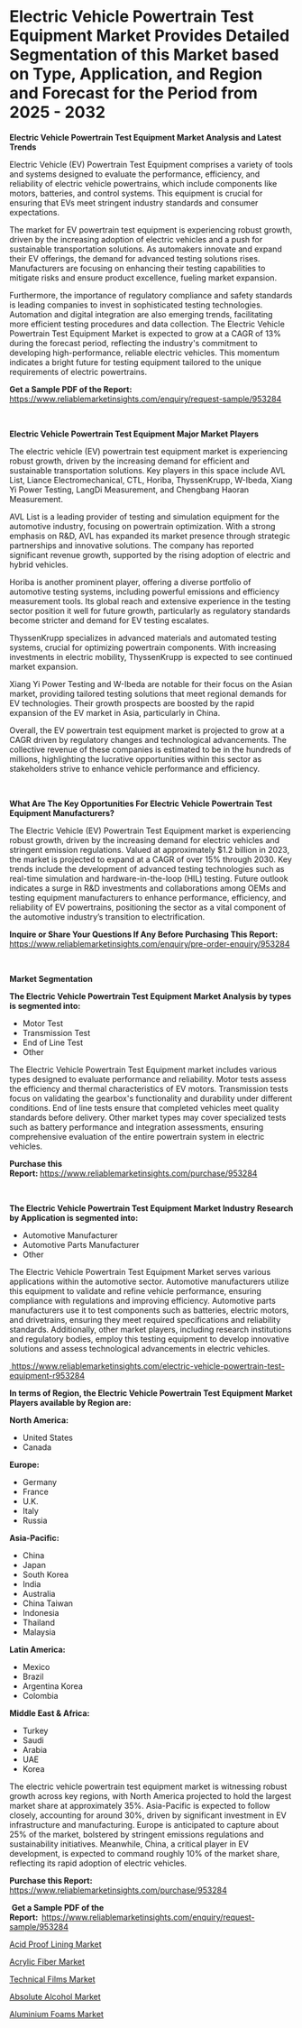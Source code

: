 <p><h1>Electric Vehicle Powertrain Test Equipment Market Provides Detailed Segmentation of this Market based on Type, Application, and Region and Forecast for the Period from 2025 - 2032</h1></p><p><strong>Electric Vehicle Powertrain Test Equipment Market Analysis and Latest Trends</strong></p>
<p><p>Electric Vehicle (EV) Powertrain Test Equipment comprises a variety of tools and systems designed to evaluate the performance, efficiency, and reliability of electric vehicle powertrains, which include components like motors, batteries, and control systems. This equipment is crucial for ensuring that EVs meet stringent industry standards and consumer expectations.</p><p>The market for EV powertrain test equipment is experiencing robust growth, driven by the increasing adoption of electric vehicles and a push for sustainable transportation solutions. As automakers innovate and expand their EV offerings, the demand for advanced testing solutions rises. Manufacturers are focusing on enhancing their testing capabilities to mitigate risks and ensure product excellence, fueling market expansion.</p><p>Furthermore, the importance of regulatory compliance and safety standards is leading companies to invest in sophisticated testing technologies. Automation and digital integration are also emerging trends, facilitating more efficient testing procedures and data collection. The Electric Vehicle Powertrain Test Equipment Market is expected to grow at a CAGR of 13% during the forecast period, reflecting the industry's commitment to developing high-performance, reliable electric vehicles. This momentum indicates a bright future for testing equipment tailored to the unique requirements of electric powertrains.</p></p>
<p><strong>Get a Sample PDF of the Report:&nbsp;</strong> <a href="https://www.reliablemarketinsights.com/enquiry/request-sample/953284?utm_campaign=2010&utm_medium=2&utm_source=Github&utm_content=ia&utm_term=30012025&utm_id=electric-vehicle-powertrain-test-equipment">https://www.reliablemarketinsights.com/enquiry/request-sample/953284</a></p>
<p>&nbsp;</p>
<p><strong>Electric Vehicle Powertrain Test Equipment Major Market Players</strong></p>
<p><p>The electric vehicle (EV) powertrain test equipment market is experiencing robust growth, driven by the increasing demand for efficient and sustainable transportation solutions. Key players in this space include AVL List, Liance Electromechanical, CTL, Horiba, ThyssenKrupp, W-Ibeda, Xiang Yi Power Testing, LangDi Measurement, and Chengbang Haoran Measurement.</p><p>AVL List is a leading provider of testing and simulation equipment for the automotive industry, focusing on powertrain optimization. With a strong emphasis on R&D, AVL has expanded its market presence through strategic partnerships and innovative solutions. The company has reported significant revenue growth, supported by the rising adoption of electric and hybrid vehicles.</p><p>Horiba is another prominent player, offering a diverse portfolio of automotive testing systems, including powerful emissions and efficiency measurement tools. Its global reach and extensive experience in the testing sector position it well for future growth, particularly as regulatory standards become stricter and demand for EV testing escalates.</p><p>ThyssenKrupp specializes in advanced materials and automated testing systems, crucial for optimizing powertrain components. With increasing investments in electric mobility, ThyssenKrupp is expected to see continued market expansion.</p><p>Xiang Yi Power Testing and W-Ibeda are notable for their focus on the Asian market, providing tailored testing solutions that meet regional demands for EV technologies. Their growth prospects are boosted by the rapid expansion of the EV market in Asia, particularly in China.</p><p>Overall, the EV powertrain test equipment market is projected to grow at a CAGR driven by regulatory changes and technological advancements. The collective revenue of these companies is estimated to be in the hundreds of millions, highlighting the lucrative opportunities within this sector as stakeholders strive to enhance vehicle performance and efficiency.</p></p>
<p>&nbsp;</p>
<p><strong>What Are The Key Opportunities For Electric Vehicle Powertrain Test Equipment Manufacturers?</strong></p>
<p><p>The Electric Vehicle (EV) Powertrain Test Equipment market is experiencing robust growth, driven by the increasing demand for electric vehicles and stringent emission regulations. Valued at approximately $1.2 billion in 2023, the market is projected to expand at a CAGR of over 15% through 2030. Key trends include the development of advanced testing technologies such as real-time simulation and hardware-in-the-loop (HIL) testing. Future outlook indicates a surge in R&D investments and collaborations among OEMs and testing equipment manufacturers to enhance performance, efficiency, and reliability of EV powertrains, positioning the sector as a vital component of the automotive industry’s transition to electrification.</p></p>
<p><strong>Inquire or Share Your Questions If Any Before Purchasing This Report:</strong> <a href="https://www.reliablemarketinsights.com/enquiry/pre-order-enquiry/953284?utm_campaign=2010&utm_medium=2&utm_source=Github&utm_content=ia&utm_term=30012025&utm_id=electric-vehicle-powertrain-test-equipment">https://www.reliablemarketinsights.com/enquiry/pre-order-enquiry/953284</a></p>
<p>&nbsp;</p>
<p><strong>Market Segmentation</strong></p>
<p><strong>The Electric Vehicle Powertrain Test Equipment Market Analysis by types is segmented into:</strong></p>
<p><ul><li>Motor Test</li><li>Transmission Test</li><li>End of Line Test</li><li>Other</li></ul></p>
<p><p>The Electric Vehicle Powertrain Test Equipment market includes various types designed to evaluate performance and reliability. Motor tests assess the efficiency and thermal characteristics of EV motors. Transmission tests focus on validating the gearbox's functionality and durability under different conditions. End of line tests ensure that completed vehicles meet quality standards before delivery. Other market types may cover specialized tests such as battery performance and integration assessments, ensuring comprehensive evaluation of the entire powertrain system in electric vehicles.</p></p>
<p><strong>Purchase this Report:&nbsp;</strong><a href="https://www.reliablemarketinsights.com/purchase/953284?utm_campaign=2010&utm_medium=2&utm_source=Github&utm_content=ia&utm_term=30012025&utm_id=electric-vehicle-powertrain-test-equipment">https://www.reliablemarketinsights.com/purchase/953284</a></p>
<p>&nbsp;</p>
<p><strong>The Electric Vehicle Powertrain Test Equipment Market Industry Research by Application is segmented into:</strong></p>
<p><ul><li>Automotive Manufacturer</li><li>Automotive Parts Manufacturer</li><li>Other</li></ul></p>
<p><p>The Electric Vehicle Powertrain Test Equipment Market serves various applications within the automotive sector. Automotive manufacturers utilize this equipment to validate and refine vehicle performance, ensuring compliance with regulations and improving efficiency. Automotive parts manufacturers use it to test components such as batteries, electric motors, and drivetrains, ensuring they meet required specifications and reliability standards. Additionally, other market players, including research institutions and regulatory bodies, employ this testing equipment to develop innovative solutions and assess technological advancements in electric vehicles.</p></p>
<p><a href="https://www.reliablemarketinsights.com/electric-vehicle-powertrain-test-equipment-r953284?utm_campaign=2010&utm_medium=2&utm_source=Github&utm_content=ia&utm_term=30012025&utm_id=electric-vehicle-powertrain-test-equipment">&nbsp;https://www.reliablemarketinsights.com/electric-vehicle-powertrain-test-equipment-r953284</a></p>
<p><strong>In terms of Region, the Electric Vehicle Powertrain Test Equipment Market Players available by Region are:</strong></p>
<p>
    <p> <strong> North America: </strong>
        <ul>
            <li>United States</li>
            <li>Canada</li>
        </ul>
        </p> 
    <p> <strong> Europe: </strong>
        <ul>
            <li>Germany</li>
            <li>France</li>
            <li>U.K.</li>
            <li>Italy</li>
            <li>Russia</li>
        </ul>
        </p> 
    <p> <strong> Asia-Pacific: </strong>
        <ul>
            <li>China</li>
            <li>Japan</li>
            <li>South Korea</li>
            <li>India</li>
            <li>Australia</li>
            <li>China Taiwan</li>
            <li>Indonesia</li>
            <li>Thailand</li>
            <li>Malaysia</li>
        </ul>
        </p> 
    <p> <strong> Latin America: </strong>
        <ul>
            <li>Mexico</li>
            <li>Brazil</li>
            <li>Argentina Korea</li>
            <li>Colombia</li>
        </ul>
        </p> 
    <p> <strong> Middle East & Africa: </strong>
        <ul>
            <li>Turkey</li>
            <li>Saudi</li>
            <li>Arabia</li>
            <li>UAE</li>
            <li>Korea</li>
        </ul>
    </p>
    </p>
<p><p>The electric vehicle powertrain test equipment market is witnessing robust growth across key regions, with North America projected to hold the largest market share at approximately 35%. Asia-Pacific is expected to follow closely, accounting for around 30%, driven by significant investment in EV infrastructure and manufacturing. Europe is anticipated to capture about 25% of the market, bolstered by stringent emissions regulations and sustainability initiatives. Meanwhile, China, a critical player in EV development, is expected to command roughly 10% of the market share, reflecting its rapid adoption of electric vehicles.</p></p>
<p><strong>Purchase this Report: </strong><a href="https://www.reliablemarketinsights.com/purchase/953284?utm_campaign=2010&utm_medium=2&utm_source=Github&utm_content=ia&utm_term=30012025&utm_id=electric-vehicle-powertrain-test-equipment">https://www.reliablemarketinsights.com/purchase/953284</a></p>
<p>&nbsp;<strong>Get a Sample PDF of the Report:&nbsp;&nbsp;</strong><a href="https://www.reliablemarketinsights.com/enquiry/request-sample/953284?utm_campaign=2010&utm_medium=2&utm_source=Github&utm_content=ia&utm_term=30012025&utm_id=electric-vehicle-powertrain-test-equipment">https://www.reliablemarketinsights.com/enquiry/request-sample/953284</a></p>
<p><strong></strong></p>
<p><p><a href="https://github.com/osbornrdaflalo/Market-Research-Report-List-1/blob/main/acid-proof-lining-market.md?utm_campaign=2010&utm_medium=2&utm_source=Github&utm_content=ia&utm_term=30012025&utm_id=electric-vehicle-powertrain-test-equipment">Acid Proof Lining Market</a></p><p><a href="https://github.com/lashaunm5st/Market-Research-Report-List-1/blob/main/acrylic-fiber-market.md?utm_campaign=2010&utm_medium=2&utm_source=Github&utm_content=ia&utm_term=30012025&utm_id=electric-vehicle-powertrain-test-equipment">Acrylic Fiber Market</a></p><p><a href="https://github.com/rodinayygacklezi/Market-Research-Report-List-1/blob/main/technical-films-market.md?utm_campaign=2010&utm_medium=2&utm_source=Github&utm_content=ia&utm_term=30012025&utm_id=electric-vehicle-powertrain-test-equipment">Technical Films Market</a></p><p><a href="https://github.com/antonioc6hal/Market-Research-Report-List-1/blob/main/absolute-alcohol-market.md?utm_campaign=2010&utm_medium=2&utm_source=Github&utm_content=ia&utm_term=30012025&utm_id=electric-vehicle-powertrain-test-equipment">Absolute Alcohol Market</a></p><p><a href="https://github.com/hammelximalschid/Market-Research-Report-List-1/blob/main/aluminium-foams-market.md?utm_campaign=2010&utm_medium=2&utm_source=Github&utm_content=ia&utm_term=30012025&utm_id=electric-vehicle-powertrain-test-equipment">Aluminium Foams Market</a></p></p>